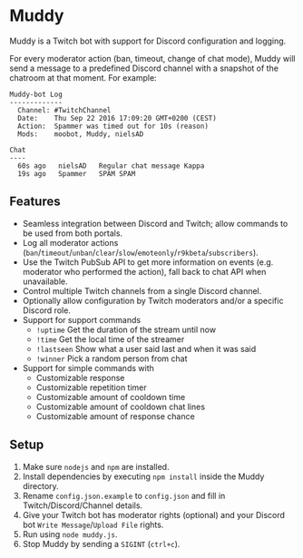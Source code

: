 Muddy
=====

Muddy is a Twitch bot with support for Discord configuration and logging.

For every moderator action (ban, timeout, change of chat mode), Muddy will send a message to a predefined Discord channel with a snapshot of the chatroom at that moment. For example:

```
Muddy-bot Log
-------------
  Channel: #TwitchChannel
  Date:    Thu Sep 22 2016 17:09:20 GMT+0200 (CEST)
  Action:  Spammer was timed out for 10s (reason)
  Mods:    moobot, Muddy, nielsAD

Chat
----
  60s ago   nielsAD   Regular chat message Kappa
  19s ago   Spammer   SPAM SPAM
```

Features
--------
* Seamless integration between Discord and Twitch; allow commands to be used from both portals.
* Log all moderator actions (`ban`/`timeout`/`unban`/`clear`/`slow`/`emoteonly`/`r9kbeta`/`subscribers`).
* Use the Twitch PubSub API to get more information on events (e.g. moderator who performed the action), fall back to chat API when unavailable.
* Control multiple Twitch channels from a single Discord channel.
* Optionally allow configuration by Twitch moderators and/or a specific Discord role.
* Support for support commands
  * `!uptime` Get the duration of the stream until now
  * `!time` Get the local time of the streamer
  * `!lastseen` Show what a user said last and when it was said
  * `!winner` Pick a random person from chat
* Support for simple commands with
  * Customizable response
  * Customizable repetition timer
  * Customizable amount of cooldown time
  * Customizable amount of cooldown chat lines
  * Customizable amount of response chance

Setup
-----
1. Make sure `nodejs` and `npm` are installed.
3. Install dependencies by executing `npm install` inside the Muddy directory.
4. Rename `config.json.example` to `config.json` and fill in Twitch/Discord/Channel details.
5. Give your Twitch bot has moderator rights (optional) and your Discord bot `Write Message`/`Upload File` rights.
6. Run using `node muddy.js`.
7. Stop Muddy by sending a `SIGINT` (`ctrl+c`).
